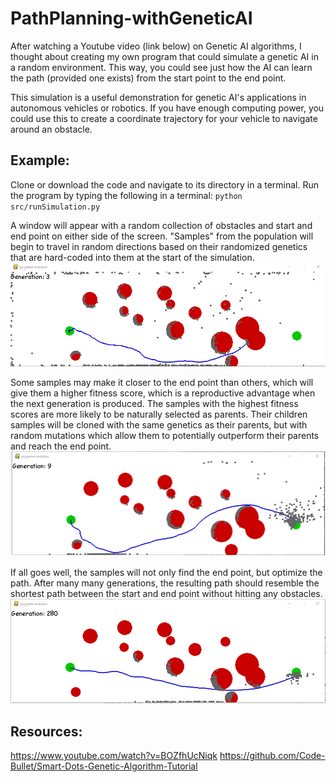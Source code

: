 # PathPlanning-withGeneticAI

After watching a Youtube video (link below) on Genetic AI algorithms, I thought about creating my own program that could simulate a genetic AI in a random environment. This way, you could see just how the AI can learn the path (provided one exists) from the start point to the end point.

This simulation is a useful demonstration for genetic AI's applications in autonomous vehicles or robotics. If you have enough computing power, you could use this to create a coordinate trajectory for your vehicle to navigate around an obstacle.

## Example:

Clone or download the code and navigate to its directory in a terminal.
Run the program by typing the following in a terminal: `python src/runSimulation.py`

A window will appear with a random collection of obstacles and start and end point on either side of the screen. "Samples" from the population will begin to travel in random directions based on their randomized genetics that are hard-coded into them at the start of the simulation.
![Alt text](/pics/gen3.PNG?raw=true "After 3 Generations")

Some samples may make it closer to the end point than others, which will give them a higher fitness score, which is a reproductive advantage when the next generation is produced. The samples with the highest fitness scores are more likely to be naturally selected as parents. Their children samples will be cloned with the same genetics as their parents, but with random mutations which allow them to potentially outperform their parents and reach the end point.
![Alt text](/pics/gen9.PNG?raw=true "After 9 Generations")

If all goes well, the samples will not only find the end point, but optimize the path. After many many generations, the resulting path should resemble the shortest path between the start and end point without hitting any obstacles.
![Alt text](/pics/gen280.PNG?raw=true "After 280 Generations")



## Resources:
https://www.youtube.com/watch?v=BOZfhUcNiqk
https://github.com/Code-Bullet/Smart-Dots-Genetic-Algorithm-Tutorial
